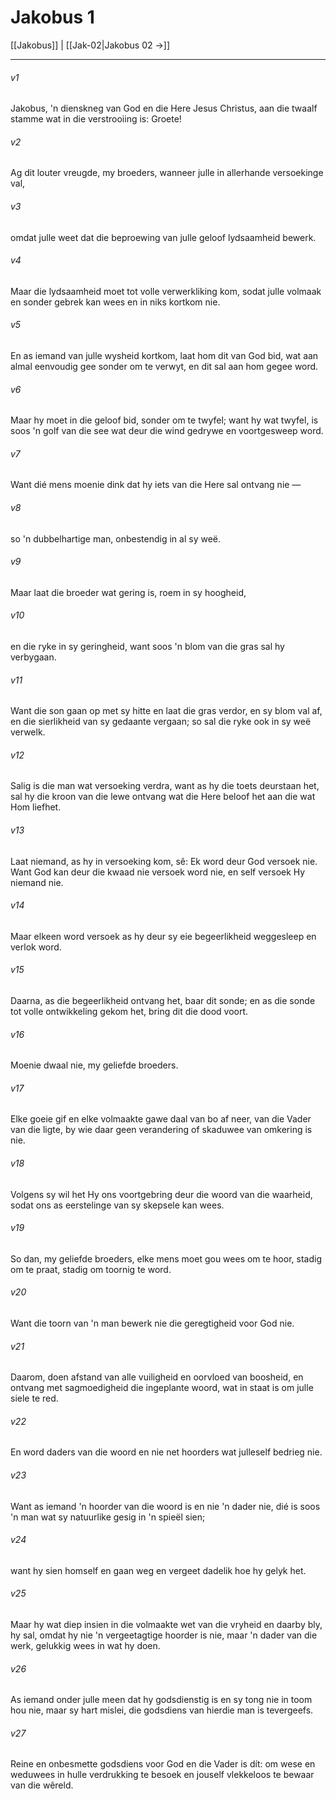 # Jakobus 1

[[Jakobus]] | [[Jak-02|Jakobus 02 →]]
***

###### v1
Jakobus, 'n dienskneg van God en die Here Jesus Christus, aan die twaalf stamme wat in die verstrooiing is: Groete! 
###### v2
Ag dit louter vreugde, my broeders, wanneer julle in allerhande versoekinge val, 
###### v3
omdat julle weet dat die beproewing van julle geloof lydsaamheid bewerk. 
###### v4
Maar die lydsaamheid moet tot volle verwerkliking kom, sodat julle volmaak en sonder gebrek kan wees en in niks kortkom nie. 
###### v5
En as iemand van julle wysheid kortkom, laat hom dit van God bid, wat aan almal eenvoudig gee sonder om te verwyt, en dit sal aan hom gegee word. 
###### v6
Maar hy moet in die geloof bid, sonder om te twyfel; want hy wat twyfel, is soos 'n golf van die see wat deur die wind gedrywe en voortgesweep word. 
###### v7
Want dié mens moenie dink dat hy iets van die Here sal ontvang nie — 
###### v8
so 'n dubbelhartige man, onbestendig in al sy weë. 
###### v9
Maar laat die broeder wat gering is, roem in sy hoogheid, 
###### v10
en die ryke in sy geringheid, want soos 'n blom van die gras sal hy verbygaan. 
###### v11
Want die son gaan op met sy hitte en laat die gras verdor, en sy blom val af, en die sierlikheid van sy gedaante vergaan; so sal die ryke ook in sy weë verwelk. 
###### v12
Salig is die man wat versoeking verdra, want as hy die toets deurstaan het, sal hy die kroon van die lewe ontvang wat die Here beloof het aan die wat Hom liefhet. 
###### v13
Laat niemand, as hy in versoeking kom, sê: Ek word deur God versoek nie. Want God kan deur die kwaad nie versoek word nie, en self versoek Hy niemand nie. 
###### v14
Maar elkeen word versoek as hy deur sy eie begeerlikheid weggesleep en verlok word. 
###### v15
Daarna, as die begeerlikheid ontvang het, baar dit sonde; en as die sonde tot volle ontwikkeling gekom het, bring dit die dood voort. 
###### v16
Moenie dwaal nie, my geliefde broeders. 
###### v17
Elke goeie gif en elke volmaakte gawe daal van bo af neer, van die Vader van die ligte, by wie daar geen verandering of skaduwee van omkering is nie. 
###### v18
Volgens sy wil het Hy ons voortgebring deur die woord van die waarheid, sodat ons as eerstelinge van sy skepsele kan wees. 
###### v19
So dan, my geliefde broeders, elke mens moet gou wees om te hoor, stadig om te praat, stadig om toornig te word. 
###### v20
Want die toorn van 'n man bewerk nie die geregtigheid voor God nie. 
###### v21
Daarom, doen afstand van alle vuiligheid en oorvloed van boosheid, en ontvang met sagmoedigheid die ingeplante woord, wat in staat is om julle siele te red. 
###### v22
En word daders van die woord en nie net hoorders wat julleself bedrieg nie. 
###### v23
Want as iemand 'n hoorder van die woord is en nie 'n dader nie, dié is soos 'n man wat sy natuurlike gesig in 'n spieël sien; 
###### v24
want hy sien homself en gaan weg en vergeet dadelik hoe hy gelyk het. 
###### v25
Maar hy wat diep insien in die volmaakte wet van die vryheid en daarby bly, hy sal, omdat hy nie 'n vergeetagtige hoorder is nie, maar 'n dader van die werk, gelukkig wees in wat hy doen. 
###### v26
As iemand onder julle meen dat hy godsdienstig is en sy tong nie in toom hou nie, maar sy hart mislei, die godsdiens van hierdie man is tevergeefs. 
###### v27
Reine en onbesmette godsdiens voor God en die Vader is dít: om wese en weduwees in hulle verdrukking te besoek en jouself vlekkeloos te bewaar van die wêreld. 

